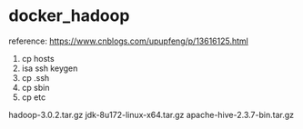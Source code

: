 # docker_hadoop



reference:
https://www.cnblogs.com/upupfeng/p/13616125.html

1. cp hosts
2. isa ssh keygen
3. cp .ssh
4. cp sbin
5. cp etc

hadoop-3.0.2.tar.gz
jdk-8u172-linux-x64.tar.gz
apache-hive-2.3.7-bin.tar.gz
